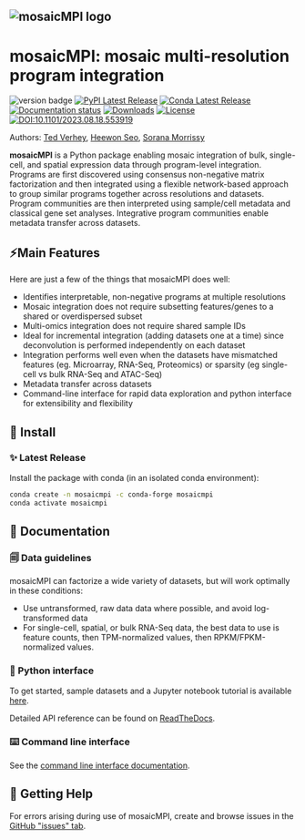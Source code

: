 ![mosaicMPI logo](https://github.com/MorrissyLab/mosaicMPI/blob/main/logo.png?raw=True)
-----------------

# mosaicMPI: mosaic multi-resolution program integration

![version badge](https://img.shields.io/badge/version-1.9.2-blue)
[![PyPI Latest Release](https://img.shields.io/pypi/v/mosaicmpi.svg)](https://pypi.org/project/mosaicmpi/)
[![Conda Latest Release](https://img.shields.io/conda/vn/conda-forge/mosaicmpi)](https://anaconda.org/conda-forge/mosaicmpi/)
[![Documentation status](https://readthedocs.org/projects/mosaicmpi/badge/?version=latest&style=flat)]()
[![Downloads](https://static.pepy.tech/badge/cnmfsns)](https://pepy.tech/project/cnmfsns)
[![License](https://img.shields.io/pypi/l/mosaicmpi.svg)](https://github.com/MorrissyLab/mosaicMPI/blob/main/LICENSE)
[![DOI:10.1101/2023.08.18.553919](http://img.shields.io/badge/DOI-10.1101/2023.08.18.553919-B31B1B.svg)](https://doi.org/10.1101/2023.08.18.553919)

Authors: [Ted Verhey](https://github.com/verheytb), [Heewon Seo](https://github.com/lootpiz), [Sorana Morrissy](https://github.com/ancasorana)

**mosaicMPI** is a Python package enabling mosaic integration of bulk, single-cell, and spatial expression data through program-level integration.
Programs are first discovered using consensus non-negative matrix factorization and then integrated using a flexible network-based approach to group
similar programs together across resolutions and datasets. Program communities are then interpreted using sample/cell metadata and classical gene
set analyses. Integrative program communities enable metadata transfer across datasets.


## ⚡Main Features

Here are just a few of the things that mosaicMPI does well:

- Identifies interpretable, non-negative programs at multiple resolutions
- Mosaic integration does not require subsetting features/genes to
  a shared or overdispersed subset
- Multi-omics integration does not require shared sample IDs
- Ideal for incremental integration (adding datasets one at a time) since
  deconvolution is performed independently on each dataset
- Integration performs well even when the datasets have mismatched features
  (eg. Microarray, RNA-Seq, Proteomics) or sparsity (eg single-cell vs bulk RNA-Seq and ATAC-Seq)
- Metadata transfer across datasets
- Command-line interface for rapid data exploration and python
  interface for extensibility and flexibility

## 🔧 Install

### ✨ Latest Release

Install the package with conda (in an isolated conda environment):
```bash
conda create -n mosaicmpi -c conda-forge mosaicmpi
conda activate mosaicmpi
```

## 📖 Documentation

### 🗐 Data guidelines

mosaicMPI can factorize a wide variety of datasets, but will work optimally in these conditions:
  - Use untransformed, raw data data where possible, and avoid log-transformed data
  - For single-cell, spatial, or bulk RNA-Seq data, the best data to use is feature counts, then TPM-normalized values, then RPKM/FPKM-normalized values.

### 📓 Python interface

To get started, sample datasets and a Jupyter notebook tutorial is available [here](/tutorial/tutorial.ipynb).

Detailed API reference can be found on [ReadTheDocs](https://mosaicmpi.readthedocs.io/).


### ⌨️ Command line interface

See the [command line interface documentation](/CLI.md).

## 💭 Getting Help

For errors arising during use of mosaicMPI, create and browse issues in the [GitHub "issues" tab](https://github.com/MorrissyLab/mosaicMPI/issues).